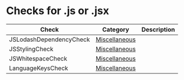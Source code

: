 # Checks for .js or .jsx

Check | Category | Description
----- | -------- | -----------
JSLodashDependencyCheck | [Miscellaneous](src/main/resources/documentation/miscellaneous_checks.markdown#miscellaneous-checks) | |
JSStylingCheck | [Miscellaneous](src/main/resources/documentation/miscellaneous_checks.markdown#miscellaneous-checks) | |
JSWhitespaceCheck | [Miscellaneous](src/main/resources/documentation/miscellaneous_checks.markdown#miscellaneous-checks) | |
LanguageKeysCheck | [Miscellaneous](src/main/resources/documentation/miscellaneous_checks.markdown#miscellaneous-checks) | |